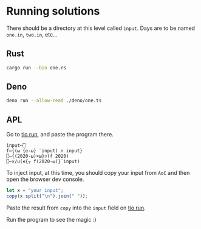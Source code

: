 # Running solutions

There should be a directory at this level called `input`. Days are to be named `one.in`, `two.in`, etc...

## Rust

```bash
cargo run --bin one.rs
```

## Deno

```bash
deno run --allow-read ./deno/one.ts
```

## APL

Go to [tio run](https://tio.run/#apl-dyalog-extended), and paste the program there.

```apl
input←⎕
f←{(⍵ {⍺-⍵} ¨input) ∩ input}
⎕←{(2020-⍵)×⍵}⊃(f 2020)
⎕←×/∪(∊{⍪ f(2020-⍵)}¨input)
```

To inject input, at this time, you should copy your input from `AoC` and then open the browser dev console.

```javascript
let x = "your input";
copy(x.split("\n").join(" "));
```

Paste the result from `copy` into the `input` field on [tio run](https://tio.run/#apl-dyalog-extended).

Run the program to see the magic :)
